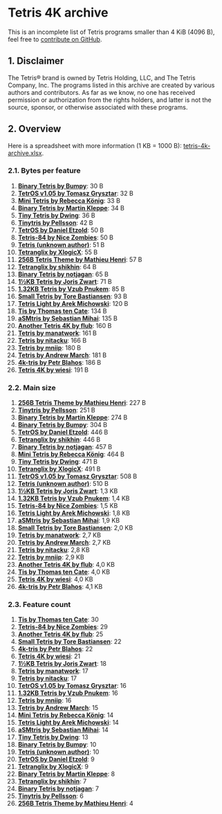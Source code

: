 # Tetris 4K archive

This is an incomplete list of Tetris programs smaller than 4 KiB (4096 B), feel free to [contribute on GitHub](https://github.com/nineteendo/tetris4karchive).

## 1. Disclaimer

The Tetris® brand is owned by Tetris Holding, LLC, and The Tetris Company, Inc. The programs listed in this archive are created by various authors and contributors. As far as we know, no one has received permission or authorization from the rights holders, and latter is not the source, sponsor, or otherwise associated with these programs.

## 2. Overview

Here is a spreadsheet with more information (1 KB = 1000 B): [tetris-4k-archive.xlsx](tetris-4k-archive.xlsx).

### 2.1. Bytes per feature

1. [**Binary Tetris by Bumpy**](binary-tetris/README.md): 30 B
2. [**TetrOS v1.05 by Tomasz Grysztar**](tetros-v105/README.md): 32 B
3. [**Mini Tetris by Rebecca König**](mini-tetris/README.md): 33 B
4. [**Binary Tetris by Martin Kleppe**](binary-tetris-2/README.md): 34 B
5. [**Tiny Tetris by Dwing**](tiny-tetris/README.md): 36 B
6. [**Tinytris by Pellsson**](tinytris/README.md): 42 B
7. [**TetrOS by Daniel Etzold**](tetros/README.md): 50 B
8. [**Tetris-84 by Nice Zombies**](tetris-84/README.md): 50 B
9. [**Tetris (unknown author)**](tetris/README.md): 51 B
10. [**Tetranglix by XlogicX**](tetranglix/README.md): 55 B
11. [**256B Tetris Theme by Mathieu Henri**](256b-tetris-theme/README.md): 57 B
12. [**Tetranglix by shikhin**](tetranglix-2/README.md): 64 B
13. [**Binary Tetris by notjagan**](binary-tetris-3/README.md): 65 B
14. [**1½KB Tetris by Joris Zwart**](1.5kb-tetris/README.md): 71 B
15. [**1.32KB Tetris by Vzub Pnukem**](1.32kb-tetris/README.md): 85 B
16. [**Small Tetris by Tore Bastiansen**](small-tetris/README.md): 93 B
17. [**Tetris Light by Arek Michowski**](tetris-light/README.md): 120 B
18. [**Tis by Thomas ten Cate**](tis/README.md): 134 B
19. [**aSMtris by Sebastian Mihai**](asmtris/README.md): 135 B
20. [**Another Tetris 4K by flub**](another-tetris-4k/README.md): 160 B
21. [**Tetris by manatwork**](tetris-2/README.md): 161 B
22. [**Tetris by nitacku**](tetris-3/README.md): 166 B
23. [**Tetris by mniip**](tetris-4/README.md): 180 B
24. [**Tetris by Andrew March**](tetris-5/README.md): 181 B
25. [**4k-tris by Petr Blahos**](4k-tris/README.md): 186 B
26. [**Tetris 4K by wiesi**](tetris-4k/README.md): 191 B

### 2.2. Main size

1. [**256B Tetris Theme by Mathieu Henri**](256b-tetris-theme/README.md): 227 B
2. [**Tinytris by Pellsson**](tinytris/README.md): 251 B
3. [**Binary Tetris by Martin Kleppe**](binary-tetris-2/README.md): 274 B
4. [**Binary Tetris by Bumpy**](binary-tetris/README.md): 304 B
5. [**TetrOS by Daniel Etzold**](tetros/README.md): 446 B
6. [**Tetranglix by shikhin**](tetranglix-2/README.md): 446 B
7. [**Binary Tetris by notjagan**](binary-tetris-3/README.md): 457 B
8. [**Mini Tetris by Rebecca König**](mini-tetris/README.md): 464 B
9. [**Tiny Tetris by Dwing**](tiny-tetris/README.md): 471 B
10. [**Tetranglix by XlogicX**](tetranglix/README.md): 491 B
11. [**TetrOS v1.05 by Tomasz Grysztar**](tetros-v105/README.md): 508 B
12. [**Tetris (unknown author)**](tetris/README.md): 510 B
13. [**1½KB Tetris by Joris Zwart**](1.5kb-tetris/README.md): 1,3 KB
14. [**1.32KB Tetris by Vzub Pnukem**](1.32kb-tetris/README.md): 1,4 KB
15. [**Tetris-84 by Nice Zombies**](tetris-84/README.md): 1,5 KB
16. [**Tetris Light by Arek Michowski**](tetris-light/README.md): 1,8 KB
17. [**aSMtris by Sebastian Mihai**](asmtris/README.md): 1,9 KB
18. [**Small Tetris by Tore Bastiansen**](small-tetris/README.md): 2,0 KB
19. [**Tetris by manatwork**](tetris-2/README.md): 2,7 KB
20. [**Tetris by Andrew March**](tetris-5/README.md): 2,7 KB
21. [**Tetris by nitacku**](tetris-3/README.md): 2,8 KB
22. [**Tetris by mniip**](tetris-4/README.md): 2,9 KB
23. [**Another Tetris 4K by flub**](another-tetris-4k/README.md): 4,0 KB
24. [**Tis by Thomas ten Cate**](tis/README.md): 4,0 KB
25. [**Tetris 4K by wiesi**](tetris-4k/README.md): 4,0 KB
26. [**4k-tris by Petr Blahos**](4k-tris/README.md): 4,1 KB

### 2.3. Feature count

1. [**Tis by Thomas ten Cate**](tis/README.md): 30
2. [**Tetris-84 by Nice Zombies**](tetris-84/README.md): 29
3. [**Another Tetris 4K by flub**](another-tetris-4k/README.md): 25
4. [**Small Tetris by Tore Bastiansen**](small-tetris/README.md): 22
5. [**4k-tris by Petr Blahos**](4k-tris/README.md): 22
6. [**Tetris 4K by wiesi**](tetris-4k/README.md): 21
7. [**1½KB Tetris by Joris Zwart**](1.5kb-tetris/README.md): 18
8. [**Tetris by manatwork**](tetris-2/README.md): 17
9. [**Tetris by nitacku**](tetris-3/README.md): 17
10. [**TetrOS v1.05 by Tomasz Grysztar**](tetros-v105/README.md): 16
11. [**1.32KB Tetris by Vzub Pnukem**](1.32kb-tetris/README.md): 16
12. [**Tetris by mniip**](tetris-4/README.md): 16
13. [**Tetris by Andrew March**](tetris-5/README.md): 15
14. [**Mini Tetris by Rebecca König**](mini-tetris/README.md): 14
15. [**Tetris Light by Arek Michowski**](tetris-light/README.md): 14
16. [**aSMtris by Sebastian Mihai**](asmtris/README.md): 14
17. [**Tiny Tetris by Dwing**](tiny-tetris/README.md): 13
18. [**Binary Tetris by Bumpy**](binary-tetris/README.md): 10
19. [**Tetris (unknown author)**](tetris/README.md): 10
20. [**TetrOS by Daniel Etzold**](tetros/README.md): 9
21. [**Tetranglix by XlogicX**](tetranglix/README.md): 9
22. [**Binary Tetris by Martin Kleppe**](binary-tetris-2/README.md): 8
23. [**Tetranglix by shikhin**](tetranglix-2/README.md): 7
24. [**Binary Tetris by notjagan**](binary-tetris-3/README.md): 7
25. [**Tinytris by Pellsson**](tinytris/README.md): 6
26. [**256B Tetris Theme by Mathieu Henri**](256b-tetris-theme/README.md): 4